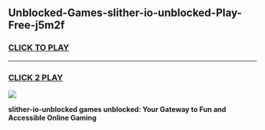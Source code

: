 
## Unblocked-Games-slither-io-unblocked-Play-Free-j5m2f
<h3>
<a href="https://premium76.site?title=slither-io-unblocked&ref=09A">CLICK TO PLAY</a></h3>
<hr>

<h3>
<a href="https://premium76.site?title=slither-io-unblocked&ref=09A">CLICK 2 PLAY</a>
  
</h3>

<a href="https://premium76.site?title=slither-io-unblocked&ref=09A"><img src="https://clearcache.store/games.png"></a>


**slither-io-unblocked games unblocked: Your Gateway to Fun and Accessible Online Gaming**
